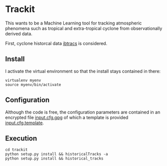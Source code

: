 # Trackit

This wants to be a Machine Learning tool for tracking atmospheric phenomena such as tropical and extra-tropical cyclone from observationally derived data.

First, cyclone historcal data [ibtracs](http://www.ncdc.noaa.gov/oa/ibtracs/) is considered.

## Install

I activate the virtual environment so that the install stays contained in there:

    virtualenv myenv
    source myenv/bin/activate

## Configuration

Although the code is free, the configuration parameters are contained in an encrypted file [input.cfg.gpg](./input.cfg.pgp) of which a template is provided [input.cfg.template](./input.cfg.template).


## Execution

    cd trackit
    python setup.py install && historicalTracks -a
    python setup.py install && historical_tracks

